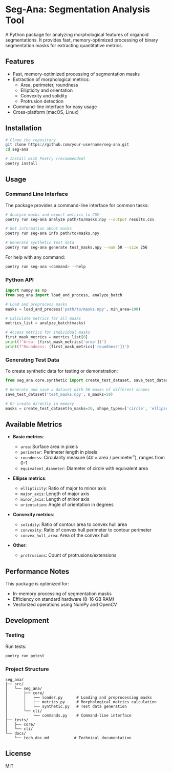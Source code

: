 # Seg-Ana: Segmentation Analysis Tool

A Python package for analyzing morphological features of organoid segmentations. It provides fast, memory-optimized processing of binary segmentation masks for extracting quantitative metrics.

## Features

- Fast, memory-optimized processing of segmentation masks
- Extraction of morphological metrics:
  - Area, perimeter, roundness
  - Ellipticity and orientation
  - Convexity and solidity 
  - Protrusion detection
- Command-line interface for easy usage
- Cross-platform (macOS, Linux)

## Installation

```bash
# Clone the repository
git clone https://github.com/your-username/seg-ana.git
cd seg-ana

# Install with Poetry (recommended)
poetry install
```

## Usage

### Command Line Interface

The package provides a command-line interface for common tasks:

```bash
# Analyze masks and export metrics to CSV
poetry run seg-ana analyze path/to/masks.npy --output results.csv

# Get information about masks
poetry run seg-ana info path/to/masks.npy

# Generate synthetic test data
poetry run seg-ana generate test_masks.npy --num 50 --size 256
```

For help with any command:

```bash
poetry run seg-ana <command> --help
```

### Python API

```python
import numpy as np
from seg_ana import load_and_process, analyze_batch

# Load and preprocess masks
masks = load_and_process('path/to/masks.npy', min_area=100)

# Calculate metrics for all masks
metrics_list = analyze_batch(masks)

# Access metrics for individual masks
first_mask_metrics = metrics_list[0]
print(f"Area: {first_mask_metrics['area']}")
print(f"Roundness: {first_mask_metrics['roundness']}")
```

### Generating Test Data

To create synthetic data for testing or demonstration:

```python
from seg_ana.core.synthetic import create_test_dataset, save_test_dataset

# Generate and save a dataset with 50 masks of different shapes
save_test_dataset('test_masks.npy', n_masks=50)

# Or create directly in memory
masks = create_test_dataset(n_masks=20, shape_types=['circle', 'ellipse'])
```

## Available Metrics

- **Basic metrics**: 
  - `area`: Surface area in pixels
  - `perimeter`: Perimeter length in pixels
  - `roundness`: Circularity measure (4π × area / perimeter²), ranges from 0-1
  - `equivalent_diameter`: Diameter of circle with equivalent area

- **Ellipse metrics**:
  - `ellipticity`: Ratio of major to minor axis
  - `major_axis`: Length of major axis
  - `minor_axis`: Length of minor axis
  - `orientation`: Angle of orientation in degrees

- **Convexity metrics**:
  - `solidity`: Ratio of contour area to convex hull area
  - `convexity`: Ratio of convex hull perimeter to contour perimeter
  - `convex_hull_area`: Area of the convex hull

- **Other**:
  - `protrusions`: Count of protrusions/extensions

## Performance Notes

This package is optimized for:
- In-memory processing of segmentation masks
- Efficiency on standard hardware (8-16 GB RAM)
- Vectorized operations using NumPy and OpenCV

## Development

### Testing

Run tests:

```bash
poetry run pytest
```

### Project Structure

```
seg_ana/
├── src/
│   └── seg_ana/
│       ├── core/
│       │   ├── loader.py      # Loading and preprocessing masks
│       │   ├── metrics.py     # Morphological metrics calculation
│       │   └── synthetic.py   # Test data generation
│       └── cli/
│           └── commands.py    # Command-line interface
├── tests/
│   ├── core/
│   └── cli/
└── docs/
    └── tech_doc.md           # Technical documentation
```

## License

MIT
